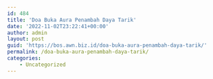 ```yaml
---
id: 484
title: 'Doa Buka Aura Penambah Daya Tarik'
date: '2022-11-02T23:22:41+00:00'
author: admin
layout: post
guid: 'https://bos.awn.biz.id/doa-buka-aura-penambah-daya-tarik/'
permalink: /doa-buka-aura-penambah-daya-tarik/
categories:
    - Uncategorized
---
```


